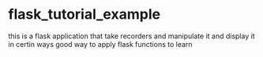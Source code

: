 # flask_tutorial_example
this is a flask application that take recorders and manipulate it and display it in certin ways good way to apply flask functions to learn 
